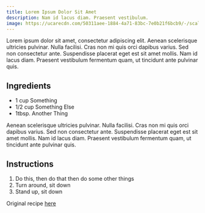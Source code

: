 ```yaml
---
title: Lorem Ipsum Dolor Sit Amet
description: Nam id lacus diam. Praesent vestibulum.
image: https://ucarecdn.com/50311aee-1884-4a71-83bc-7e0b21f6bcb9/-/scale_crop/768x768/smart/fpo-cocktail-01.jpg
---
```

Lorem ipsum dolor sit amet, consectetur adipiscing elit. Aenean scelerisque ultricies pulvinar. Nulla facilisi. Cras non mi quis orci dapibus varius. Sed non consectetur ante. Suspendisse placerat eget est sit amet mollis. Nam id lacus diam. Praesent vestibulum fermentum quam, ut tincidunt ante pulvinar quis.

## Ingredients

* 1 cup Something
* 1/2 cup Something Else
* 1tbsp. Another Thing

Aenean scelerisque ultricies pulvinar. Nulla facilisi. Cras non mi quis orci dapibus varius. Sed non consectetur ante. Suspendisse placerat eget est sit amet mollis. Nam id lacus diam. Praesent vestibulum fermentum quam, ut tincidunt ante pulvinar quis.

## Instructions

1. Do this, then do that then do some other things
2. Turn around, sit down
3. Stand up, sit down

Original recipe [here](https://www.gimmesomeoven.com/)